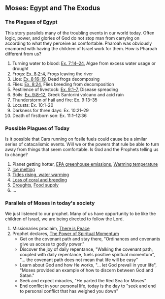 ## Moses: Egypt and The Exodus

### The Plagues of Egypt
This story parallels many of the troubling events in our world today.  Often logic, power, and glories of God do not stop man from carrying on according to what they perceive as comfortable.  Pharoah was obviously enamored with having the children of Israel work for them.  How is Pharoah different from us?

1. Turning water to blood: [Ex. 7:14–24](https://abn.churchofjesuschrist.org/study/scriptures/ot/ex/7.14-24?lang=eng#p13), Algae from excess water usage or drought
2. Frogs: [Ex. 8:2-4](https://abn.churchofjesuschrist.org/study/scriptures/ot/ex/8.2-4?lang=eng#p1), Frogs leaving the river
3. Lice: [Ex. 8:16–19](https://abn.churchofjesuschrist.org/study/scriptures/ot/ex/8.16-19?lang=eng#p15), Dead frogs decomposing
4. Flies: [Ex. 8:24](https://abn.churchofjesuschrist.org/study/scriptures/ot/ex/8.24?lang=eng#p23), Flies breeding from decomposition
5. Pestilence of livestock: [Ex. 9:1–7](https://abn.churchofjesuschrist.org/study/scriptures/ot/ex/9.3-7?lang=eng#p2), Disease spreading
6. Boils: [Ex. 9:8–12](https://abn.churchofjesuschrist.org/study/scriptures/ot/ex/9.8-12?lang=eng#p7), Greek Santorini volcano and acid rain
7. Thunderstorm of hail and fire: Ex. 9:13–35
8. Locusts: Ex. 10:1–20
9. Darkness for three days: Ex. 10:21–29
10. Death of firstborn son: Ex. 11:1–12:36

### Possible Plagues of Today
Is it possible that Cars running on fosile fuels could cause be a similar series of catacalismic events.  Will we or the powers that rule be able to turn away from things that seem comfortable.  Is God and the Prophets telling us to change?

1. Planet getting hotter, [EPA greenhouse emissions](https://www.epa.gov/greenvehicles/greenhouse-gas-emissions-typical-passenger-vehicle), [Warming temperature](https://www.climate.gov/news-features/understanding-climate/climate-change-global-temperature#:~:text=Earth's%20temperature%20has%20risen%20by,land%20areas%20were%20record%20warm.)
2. [Ice melting](https://www.worldwildlife.org/pages/six-ways-loss-of-arctic-ice-impacts-everyone#:~:text=Polar%20ice%20caps%20are%20melting,declined%20by%20a%20stunning%2095%25.)
3. [Tides rising, water warming](https://climate.nasa.gov/climate_resources/199/rising-tides-understanding-sea-level-rise/)
4. [Loss of coral and breeding](https://www.iucn.org/resources/issues-briefs/ocean-warming#:~:text=The%20ocean%20absorbs%20most%20of,for%20marine%20fishes%20and%20mammals.)
5. [Droughts](https://climate.nasa.gov/news/3117/drought-makes-its-home-on-the-range/#:~:text=Drought%E2%80%94a%20year%20with%20a,the%20American%20west%20on%20record.), [Food supply](https://climatechange.chicago.gov/climate-impacts/climate-impacts-agriculture-and-food-supply#:~:text=Climate%20change%20can%20disrupt%20food,result%20in%20reduced%20agricultural%20productivity.)
6. ...

### Parallels of Moses in today's society
We just listened to our prophet.  Many of us have opportunity to be like the children of Israel, we are being directed to follow the Lord.

1. Missionaries proclaim, [There is Peace](https://youtu.be/x0kki9l02KM)
2. Prophet declares, [The Power of Spiritual Momentum](https://www.churchofjesuschrist.org/study/general-conference/2022/04/47nelson?lang=eng)
    * Get on the covenant path and stay there, "Ordinances and covenants give us access to godly power."
    * Discover the joy of daily repentance, "Walking the covenant path, coupled with daily repentance, fuels positive spiritual momentum", "... the covenant path does not mean that life will be easy"
    * Learn about God and how He works, "... let God prevail in your life", "Moses provided an example of how to discern between God and Satan."
    * Seek and expect miracles, "He parted the Red Sea for Moses"
    * End conflict in your personal life, today is the day to "seek and end to personal conflict that has weighed you down"
